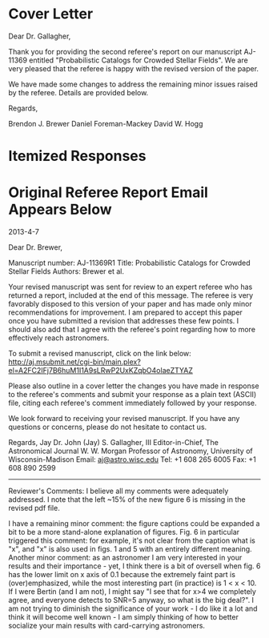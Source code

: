 Cover Letter
============

Dear Dr. Gallagher,

Thank you for providing the second referee's report on our manuscript AJ-11369
entitled "Probabilistic Catalogs for Crowded Stellar Fields". We are very
pleased that the referee is happy with the revised version of the paper.

We have made some changes to address the remaining minor issues raised by
the referee. Details are provided below.

Regards,

Brendon J. Brewer
Daniel Foreman-Mackey
David W. Hogg

Itemized Responses
==================


Original Referee Report Email Appears Below
===========================================

2013-4-7

Dear Dr. Brewer,

Manuscript number: AJ-11369R1
Title: Probabilistic Catalogs for Crowded Stellar Fields
Authors: Brewer et al.

Your revised manuscript was sent for review to an expert referee who has returned a report, included at the end of this message. The referee is very favorably disposed to this version of your paper and has made only minor recommendations for improvement. I am prepared to accept this paper once you have submitted a revision that addresses these few points.  I should also add that I agree with the referee's point regarding how to more effectively reach astronomers.

To submit a revised manuscript, click on the link below:
<http://aj.msubmit.net/cgi-bin/main.plex?el=A2FC2IFj7B6huM1I1A9sLRwP2UxKZqbO4olaeZTYAZ>

Please also outline in a cover letter the changes you have made in response to the referee's comments and submit your response as a plain text (ASCII) file, citing each referee's comment immediately followed by your response.

We look forward to receiving your revised manuscript. If you have any questions or concerns, please do not hesitate to contact us.

Regards,
Jay
Dr. John (Jay) S. Gallagher, III
Editor-in-Chief, The Astronomical Journal
W. W. Morgan Professor of Astronomy, University of Wisconsin-Madison
Email: aj@astro.wisc.edu
Tel: +1 608 265 6005
Fax: +1 608 890 2599
__________

Reviewer's Comments:
I believe all my comments were adequately addressed. I note that the left ~15% of the new figure 6 is missing in the revised pdf file.

I have a remaining minor comment: the figure captions could be expanded a bit to be a more stand-alone explanation of figures. Fig. 6 in particular triggered this comment: for example, it's not clear from the caption what is "x", and "x" is also used in figs. 1 and 5 with an entirely different meaning. Another minor comment: as an astronomer I am very interested in your results and their importance - yet, I think there is a bit of oversell when fig. 6 has the lower limit on x axis of 0.1 because the extremely faint part is (over)emphasized, while the most interesting part (in practice) is 1 < x < 10. If I were Bertin (and I am not), I might say "I see that for x>4 we completely agree, and everyone detects to SNR=5 anyway, so what is the big deal?". I am not trying to diminish the significance of your work - I do like it a lot and think it will become well known - I am simply thinking of how to better socialize your main results with card-carrying astronomers.

